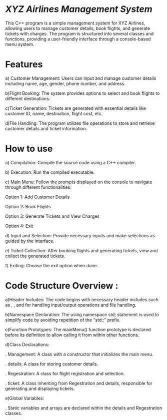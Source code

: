 # ***XYZ Airlines Management System***

This C++ program is a simple management system for XYZ Airlines, allowing users to manage customer details, book flights, and generate tickets with charges. The program is structured into several classes and functions, providing a user-friendly interface through a console-based menu system.

# **Features**

a) Customer Management: Users can input and manage customer details including name, age, gender, phone number, and address.

b)Flight Booking: The system provides options to select and book flights to different destinations.

c)Ticket Generation: Tickets are generated with essential details like customer ID, name, destination, flight cost, etc.

d)File Handling: The program utilizes file operations to store and retrieve customer details and ticket information.

# **How to use**

a) Compilation: Compile the source code using a C++ compiler.

b) Execution: Run the compiled executable.

c) Main Menu: Follow the prompts displayed on the console to navigate through different functionalities.

Option 1: Add Customer Details

Option 2: Book Flights

Option 3: Generate Tickets and View Charges

Option 4: Exit

d) Input and Selection: Provide necessary inputs and make selections as guided by the interface.

e) Ticket Collection: After booking flights and generating tickets, view and collect the generated tickets.

f) Exiting: Choose the exit option when done.

# **Code Structure Overview** :

a)Header Includes: The code begins with necessary header includes such as <iostream>, <fstream>, and <iomanip> for handling input/output operations and file handling.

b)Namespace Declaration: The using namespace std; statement is used to simplify code by avoiding repetition of the "std::"  prefix.

c)Function Prototypes: The mainMenu() function prototype is declared before its definition to allow calling it from within other functions.

d)Class Declarations:

   . Management: A class with a constructor that initializes the main menu.

   . details: A class for storing customer details.

   . Regestration: A class for flight registration and selection.

   . ticket: A class inheriting from Regestration and details, responsible for generating and displaying tickets.

e)Global Variables:

  . Static variables and arrays are declared within the details and Regestration classes.
